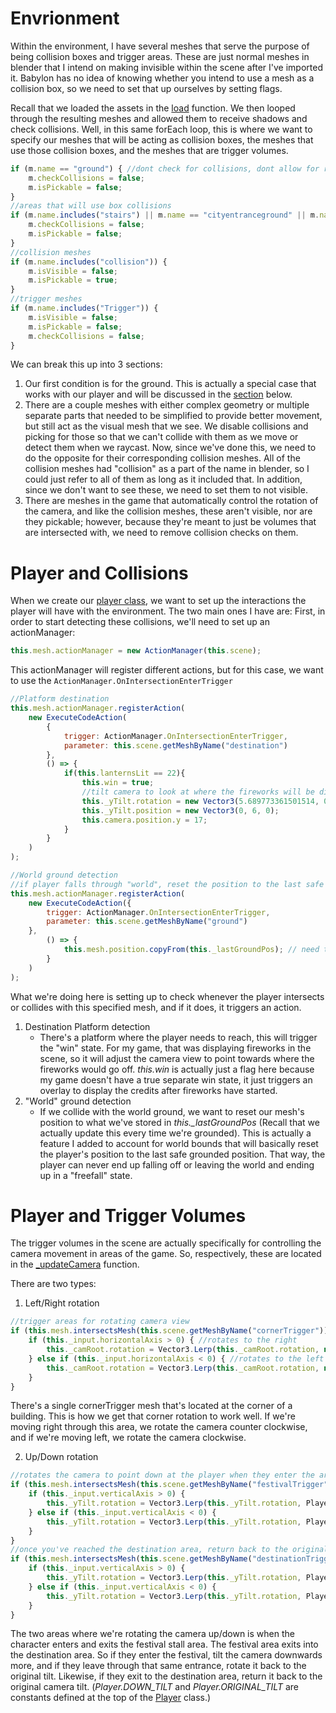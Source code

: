 # Envrionment
Within the environment, I have several meshes that serve the purpose of being collision boxes and trigger areas. These are just normal meshes in blender that I intend on making invisible within the scene after I've imported it. Babylon has no idea of knowing whether you intend to use a mesh as a collision box, so we need to set that up ourselves by setting flags.

Recall that we loaded the assets in the [load](/how_to/page6#load) function. We then looped through the resulting meshes and allowed them to receive shadows and check collisions. Well, in this same forEach loop, this is where we want to specify our meshes that will be acting as collision boxes, the meshes that use those collision boxes, and the meshes that are trigger volumes.
```javascript
if (m.name == "ground") { //dont check for collisions, dont allow for raycasting to detect it(cant land on it)
    m.checkCollisions = false;
    m.isPickable = false;
}
//areas that will use box collisions
if (m.name.includes("stairs") || m.name == "cityentranceground" || m.name == "fishingground.001" || m.name.includes("lilyflwr")) {
    m.checkCollisions = false;
    m.isPickable = false;
}
//collision meshes
if (m.name.includes("collision")) {
    m.isVisible = false;
    m.isPickable = true;
}
//trigger meshes
if (m.name.includes("Trigger")) {
    m.isVisible = false;
    m.isPickable = false;
    m.checkCollisions = false;
}
```
We can break this up into 3 sections:
1. Our first condition is for the ground. This is actually a special case that works with our player and will be discussed in the [section](#player-and-collisions) below.
2. There are a couple meshes with either complex geometry or multiple separate parts that needed to be simplified to provide better movement, but still act as the visual mesh that we see. We disable collisions and picking for those so that we can't collide with them as we move or detect them when we raycast. Now, since we've done this, we need to do the opposite for their corresponding collision meshes. All of the collision meshes had "collision" as a part of the name in blender, so I could just refer to all of them as long as it included that. In addition, since we don't want to see these, we need to set them to not visible.
3. There are meshes in the game that automatically control the rotation of the camera, and like the collision meshes, these aren't visible, nor are they pickable; however, because they're meant to just be volumes that are intersected with, we need to remove collision checks on them. 

# Player and Collisions
When we create our [player class](), we want to set up the interactions the player will have with the environment. The two main ones I have are:
First, in order to start detecting these collisions, we'll need to set up an actionManager:
```javascript
this.mesh.actionManager = new ActionManager(this.scene);
```
This actionManager will register different actions, but for this case, we want to use the `ActionManager.OnIntersectionEnterTrigger`

```javascript
//Platform destination
this.mesh.actionManager.registerAction(
    new ExecuteCodeAction(
        {
            trigger: ActionManager.OnIntersectionEnterTrigger,
            parameter: this.scene.getMeshByName("destination")
        },
        () => {
            if(this.lanternsLit == 22){
                this.win = true;
                //tilt camera to look at where the fireworks will be displayed
                this._yTilt.rotation = new Vector3(5.689773361501514, 0.23736477827122882, 0);
                this._yTilt.position = new Vector3(0, 6, 0);
                this.camera.position.y = 17;      
            }
        }
    )
);

//World ground detection
//if player falls through "world", reset the position to the last safe grounded position
this.mesh.actionManager.registerAction(
    new ExecuteCodeAction({
        trigger: ActionManager.OnIntersectionEnterTrigger,
        parameter: this.scene.getMeshByName("ground")
    },
        () => {
            this.mesh.position.copyFrom(this._lastGroundPos); // need to use copy or else they will be both pointing at the same thing & update together
        }
    )
);
```
What we're doing here is setting up to check whenever the player intersects or collides with this specified mesh, and if it does, it triggers an action.
1. Destination Platform detection
    - There's a platform where the player needs to reach, this will trigger the "win" state. For my game, that was displaying fireworks in the scene, so it will adjust the camera view to point towards where the fireworks would go off. *this.win* is actually just a flag here because my game doesn't have a true separate win state, it just triggers an overlay to display the credits after fireworks have started.
2. "World" ground detection
    - If we collide with the world ground, we want to reset our mesh's position to what we've stored in *this._lastGroundPos* (Recall that we actually update this every time we're grounded). This is actually a feature I added to account for world bounds that will basically reset the player's position to the last safe grounded position. That way, the player can never end up falling off or leaving the world and ending up in a "freefall" state.

# Player and Trigger Volumes
The trigger volumes in the scene are actually specifically for controlling the camera movement in areas of the game. So, respectively, these are located in the [_updateCamera]() function. 

There are two types:
1. Left/Right rotation
```javascript
//trigger areas for rotating camera view
if (this.mesh.intersectsMesh(this.scene.getMeshByName("cornerTrigger"))) {
    if (this._input.horizontalAxis > 0) { //rotates to the right                
        this._camRoot.rotation = Vector3.Lerp(this._camRoot.rotation, new Vector3(this._camRoot.rotation.x, Math.PI / 2, this._camRoot.rotation.z), 0.4);
    } else if (this._input.horizontalAxis < 0) { //rotates to the left
        this._camRoot.rotation = Vector3.Lerp(this._camRoot.rotation, new Vector3(this._camRoot.rotation.x, Math.PI, this._camRoot.rotation.z), 0.4);
    }
}
```
There's a single cornerTrigger mesh that's located at the corner of a building. This is how we get that corner rotation to work well. If we're moving right through this area, we rotate the camera counter clockwise, and if we're moving left, we rotate the camera clockwise.
 
2. Up/Down rotation
```javascript
//rotates the camera to point down at the player when they enter the area, and returns it back to normal when they exit
if (this.mesh.intersectsMesh(this.scene.getMeshByName("festivalTrigger"))) {
    if (this._input.verticalAxis > 0) {
        this._yTilt.rotation = Vector3.Lerp(this._yTilt.rotation, Player.DOWN_TILT, 0.4);
    } else if (this._input.verticalAxis < 0) {
        this._yTilt.rotation = Vector3.Lerp(this._yTilt.rotation, Player.ORIGINAL_TILT, 0.4);
    }
}
//once you've reached the destination area, return back to the original orientation, if they leave rotate it to the previous orientation
if (this.mesh.intersectsMesh(this.scene.getMeshByName("destinationTrigger"))) {
    if (this._input.verticalAxis > 0) {
        this._yTilt.rotation = Vector3.Lerp(this._yTilt.rotation, Player.ORIGINAL_TILT, 0.4);
    } else if (this._input.verticalAxis < 0) {
        this._yTilt.rotation = Vector3.Lerp(this._yTilt.rotation, Player.DOWN_TILT, 0.4);
    }
}
```
The two areas where we're rotating the camera up/down is when the character enters and exits the festival stall area. The festival area exits into the destination area. So if they enter the festival, tilt the camera downwards more, and if they leave through that same entrance, rotate it back to the original tilt. Likewise, if they exit to the destination area, return it back to the original camera tilt. (*Player.DOWN_TILT* and *Player.ORIGINAL_TILT* are constants defined at the top of the [Player]() class.)